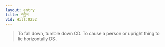 ```yaml
---
layout: entry
title: དགྱེལ་
vid: Hill:0252
---
```

> To fall down, tumble down CD\. To cause a person or upright thing to lie horizontally DS\.


